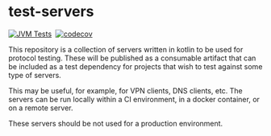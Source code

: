 # test-servers
[![JVM Tests](https://github.com/compscidr/test-servers/actions/workflows/test.yml/badge.svg)](https://github.com/compscidr/test-servers/actions/workflows/test.yml)&nbsp;
[![codecov](https://codecov.io/gh/compscidr/test-servers/graph/badge.svg?token=yBstrWw9Mm)](https://codecov.io/gh/compscidr/test-servers)&nbsp;

This repository is a collection of servers written in kotlin to be used for protocol testing. These
will be published as a consumable artifact that can be included as a test dependency for projects
that wish to test against some type of servers.

This may be useful, for example, for VPN clients, DNS clients, etc. The servers can be run locally
within a CI environment, in a docker container, or on a remote server.

These servers should be not used for a production environment.
